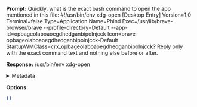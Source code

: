 **Prompt:**
Quickly, what is the exact bash command to open the app mentioned in this file: #!/usr/bin/env xdg-open
[Desktop Entry]
Version=1.0
Terminal=false
Type=Application
Name=Phind
Exec=/usr/lib/brave-browser/brave --profile-directory=Default --app-id=opbageolaboaoegdhedganbipolnjcck
Icon=brave-opbageolaboaoegdhedganbipolnjcck-Default
StartupWMClass=crx_opbageolaboaoegdhedganbipolnjcck?
Reply only with the exact command text and nothing else before or after.

**Response:**
/usr/bin/env xdg-open

<details><summary>Metadata</summary>

- Duration: 785 ms
- Datetime: 2023-07-20T12:40:50.066971
- Model: gpt-3.5-turbo-0613

</details>

**Options:**
```json
{}
```

